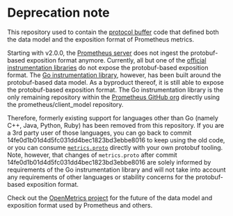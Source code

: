 # Deprecation note

This repository used to contain the [protocol
buffer](https://developers.google.com/protocol-buffers) code that defined both
the data model and the exposition format of Prometheus metrics.

Starting with v2.0.0, the [Prometheus
server](https://github.com/prometheus/prometheus) does not ingest the
protobuf-based exposition format anymore. Currently, all but one of the
[official instrumentation
libraries](https://prometheus.io/docs/instrumenting/clientlibs/) do not expose
the protobuf-based exposition format. The [Go instrumentation
library](https://github.com/prometheus/client_golang), however, has been built
around the protobuf-based data model. As a byproduct thereof, it is still able
to expose the protobuf-based exposition format. The Go instrumentation library
is the only remaining repository within the [Prometheus GitHub
org](https://github.com/prometheus) directly using the prometheus/client_model
repository.

Therefore, formerly existing support for languages other than Go (namely C++,
Java, Python, Ruby) has been removed from this repository. If you are a 3rd
party user of those languages, you can go back to commit
14fe0d1b01d4d5fc031dd4bec1823bd3ebbe8016 to keep using the old code, or you can
consume
[`metrics.proto`](https://github.com/prometheus/client_model/blob/master/metrics.proto)
directly with your own protobuf tooling. Note, however, that changes of
`metrics.proto` after commit 14fe0d1b01d4d5fc031dd4bec1823bd3ebbe8016 are
solely informed by requirements of the Go instrumentation library and will not
take into account any requirements of other languages or stability concerns for
the protobuf-based exposition format.

Check out the [OpenMetrics project](https://openmetrics.io/) for the future of
the data model and exposition format used by Prometheus and others.

